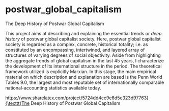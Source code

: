 # postwar_global_capitalism
The Deep History of Postwar Global Capitalism

This project aims at describing and explaining the essential trends or _deep history_ of postwar global capitalist society.  Here, postwar global capitalist society is regarded as a complex, concrete, historical totality; i.e. as constituted by an encompassing, intertwined, and layered array of structures of varying degrees of social objectivity.  Aside from highlighting the aggregate trends of global capitalism in the last 45 years, I characterize the development of its international structure in the period.  The theoretical framework utilized is explicitly Marxian.  In this stage, the main empirical material on which description and explanation are based is the Penn World Tables 9.0, the largest and most reputable set of internationally comparable national-accounting statistics available today.

https://www.sharelatex.com/project/5724dd4cc9e6d5e323d97763}{\texttt{The Deep History of Postwar Global Capitalism

